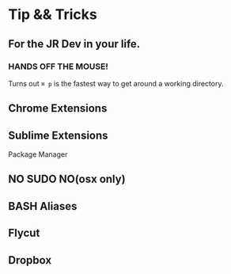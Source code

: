 # Tip && Tricks
## For the JR Dev in your life.



### HANDS OFF THE MOUSE!

Turns out ```⌘ p``` is the fastest way to get around a working directory.


## Chrome Extensions

## Sublime Extensions
Package Manager


## NO SUDO NO(osx only)


## BASH Aliases

## Flycut

## Dropbox

##


